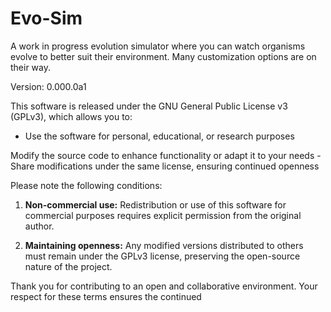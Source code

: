 # Evo-Sim
A work in progress evolution simulator where you can watch organisms evolve to better suit their environment. Many customization options are on their way.

Version: 0.000.0a1

This software is released under the GNU General Public License v3 (GPLv3), which allows you to:

- Use the software for personal, educational, or research purposes

Modify the source code to enhance functionality or adapt it to your needs - Share modifications under the same license, ensuring continued openness

Please note the following conditions:

1. **Non-commercial use:** Redistribution or use of this software for commercial purposes requires explicit permission from the original author.

2. **Maintaining openness:** Any modified versions distributed to others must remain under the GPLv3 license, preserving the open-source nature of the project.

Thank you for contributing to an open and collaborative environment. Your respect for these terms ensures the continued